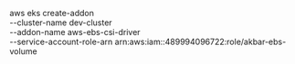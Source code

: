 aws eks create-addon \
  --cluster-name dev-cluster \
  --addon-name aws-ebs-csi-driver \
  --service-account-role-arn arn:aws:iam::489994096722:role/akbar-ebs-volume